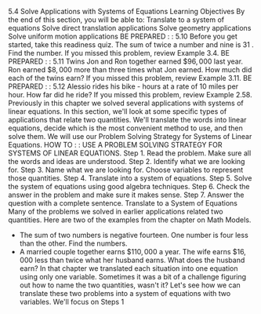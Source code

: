 5.4 Solve Applications with Systems of Equations
Learning Objectives
By the end of this section, you will be able to:
Translate to a system of equations
Solve direct translation applications
Solve geometry applications
Solve uniform motion applications
BE PREPARED : : 5.10 Before you get started, take this readiness quiz.
The sum of twice a number and nine is 31 . Find the number.
If you missed this problem, review Example 3.4.
BE PREPARED : : 5.11
Twins Jon and Ron together earned $\$ 96,000$ last year. Ron earned $\$ 8,000$ more than three times what Jon earned.
How much did each of the twins earn?
If you missed this problem, review Example 3.11.
BE PREPARED : : 5.12
Alessio rides his bike - hours at a rate of 10 miles per hour. How far did he ride?
If you missed this problem, review Example 2.58.
Previously in this chapter we solved several applications with systems of linear equations. In this section, we'll look at some specific types of applications that relate two quantities. We'll translate the words into linear equations, decide which is the most convenient method to use, and then solve them.
We will use our Problem Solving Strategy for Systems of Linear Equations.
HOW TO : : USE A PROBLEM SOLVING STRATEGY FOR SYSTEMS OF LINEAR EQUATIONS.
Step 1. Read the problem. Make sure all the words and ideas are understood.
Step 2. Identify what we are looking for.
Step 3. Name what we are looking for. Choose variables to represent those quantities.
Step 4. Translate into a system of equations.
Step 5. Solve the system of equations using good algebra techniques.
Step 6. Check the answer in the problem and make sure it makes sense.
Step 7. Answer the question with a complete sentence.
Translate to a System of Equations
Many of the problems we solved in earlier applications related two quantities. Here are two of the examples from the chapter on Math Models.
- The sum of two numbers is negative fourteen. One number is four less than the other. Find the numbers.
- A married couple together earns $\$ 110,000$ a year. The wife earns $\$ 16,000$ less than twice what her husband earns. What does the husband earn?
In that chapter we translated each situation into one equation using only one variable. Sometimes it was a bit of a challenge figuring out how to name the two quantities, wasn't it?
Let's see how we can translate these two problems into a system of equations with two variables. We'll focus on Steps 1